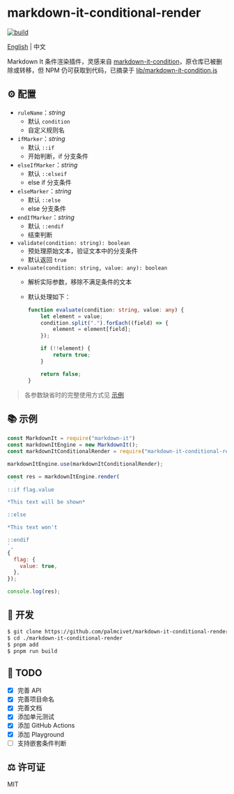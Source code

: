 # markdown-it-conditional-render

[![build](https://github.com/palmcivet/markdown-it-conditional-render/actions/workflows/build.yml/badge.svg)](https://github.com/palmcivet/markdown-it-conditional-render/actions/workflows/build.yml)

[English](./README.md) | 中文

Markdown It 条件渲染插件，灵感来自 [markdown-it-condition](https://www.npmjs.com/package/markdown-it-condition)，原仓库已被删除或转移，但 NPM 仍可获取到代码，已摘录于 [lib/markdown-it-condition.js](./lib/markdown-it-condition.js)

## ⚙️ 配置

- `ruleName`：*string*
  - 默认 `condition`
  - 自定义规则名
- `ifMarker`：*string*
  - 默认 `::if`
  - 开始判断，if 分支条件
- `elseIfMarker`：*string*
  - 默认 `::elseif`
  - else if 分支条件
- `elseMarker`：*string*
  - 默认 `::else`
  - else 分支条件
- `endIfMarker`：*string*
  - 默认 `::endif`
  - 结束判断
- `validate(condition: string): boolean`
  - 预处理原始文本，验证文本中的分支条件
  - 默认返回 `true`
- `evaluate(condition: string, value: any): boolean`
  - 解析实际参数，移除不满足条件的文本
  - 默认处理如下：

	```ts
	function evaluate(condition: string, value: any) {
		let element = value;
		condition.split(".").forEach((field) => {
			element = element[field];
		});

		if (!!element) {
			return true;
		}

		return false;
	}
	```

> 各参数缺省时的完整使用方式见 [示例](#示例)

## 📚 示例

```js
const MarkdownIt = require("markdown-it")
const markdownItEngine = new MarkdownIt();
const markdownItConditionalRender = require("markdown-it-conditional-render");

markdownItEngine.use(markdownItConditionalRender);

const res = markdownItEngine.render(
  `
::if flag.value

*This text will be shown*

::else

*This text won't

::endif
`,
{
  flag: {
    value: true,
  },
});

console.log(res);
```

## 🔧 开发

```bash
$ git clone https://github.com/palmcivet/markdown-it-conditional-render.git
$ cd ./markdown-it-conditional-render
$ pnpm add
$ pnpm run build
```

## 📅 TODO

- [x] 完善 API
- [x] 完善项目命名
- [x] 完善文档
- [x] 添加单元测试
- [x] 添加 GitHub Actions
- [x] 添加 Playground
- [ ] 支持嵌套条件判断

## ⚖️ 许可证

MIT
